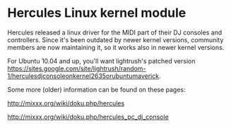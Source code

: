 # Hercules Linux kernel module

Hercules released a linux driver for the MIDI part of their DJ consoles
and controllers. Since it's been outdated by newer kernel versions,
community members are now maintaining it, so it works also in newer
kernel versions.

For Ubuntu 10.04 and up, you'll want lightrush's patched version
<https://sites.google.com/site/lightrush/random-1/herculesdjconsoleonkernel2635orubuntumaverick>.

Some more (older) information can be found on these pages:

<http://mixxx.org/wiki/doku.php/hercules>

<http://mixxx.org/wiki/doku.php/hercules_pc_dj_console>
